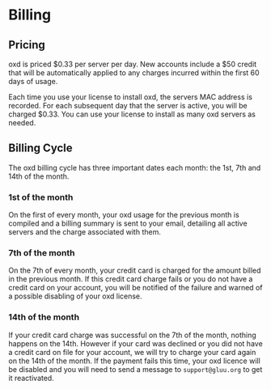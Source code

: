 # Billing 

## Pricing
oxd is priced $0.33 per server per day. New accounts include a $50 credit that will be automatically applied to any charges incurred within the first 60 days of usage.

Each time you use your license to install oxd, the servers MAC address is recorded. For each subsequent day that the server is active, you will be charged $0.33. You can use your license to install as many oxd servers as needed. 

## Billing Cycle
The oxd billing cycle has three important dates each month: the 1st, 7th and 14th of the month.

### 1st of the month
On the first of every month, your oxd usage for the previous month is compiled and a billing summary is sent to your email, detailing all active servers and the charge associated with them.

### 7th of the month
On the 7th of every month, your credit card is charged for the amount billed in the previous month. If this credit card charge fails or you do not have a credit card on your account, you will be notified of the failure and warned of a possible disabling of your oxd license.

### 14th of the month
If your credit card charge was successful on the 7th of the month, nothing happens on the 14th. However if your card was declined or you did not have a credit card on file for your account, we will try to charge your card again on the 14th of the month. If the payment fails this time, your oxd licence will be disabled and you will need to send a message to `support@gluu.org` to get it reactivated.
